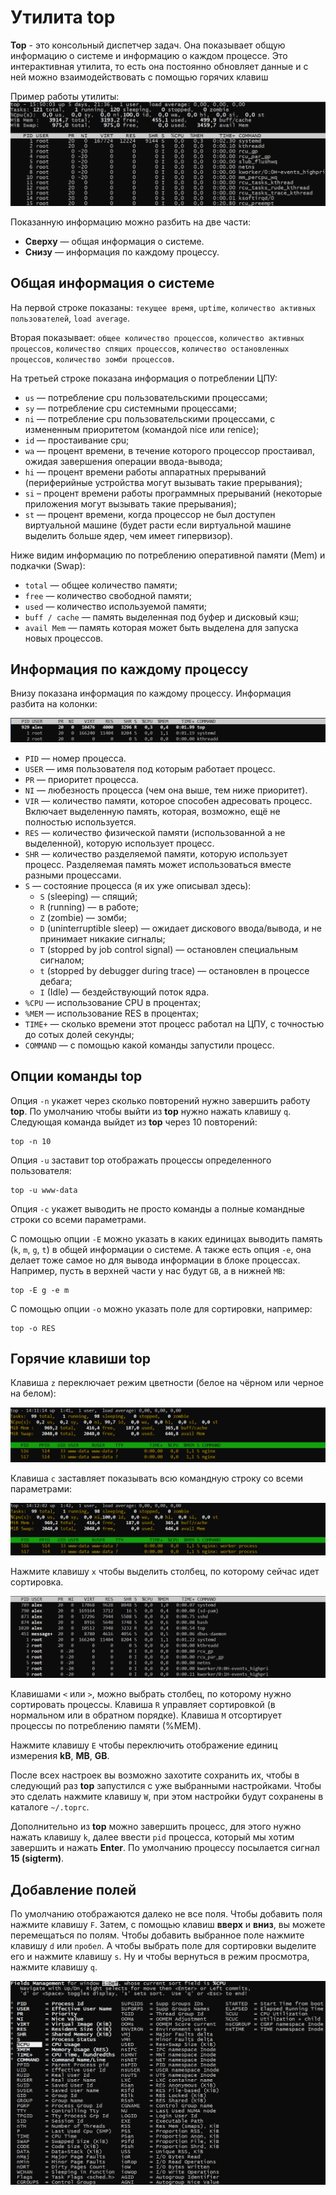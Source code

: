 # Утилита top

**Top** - это консольный диспетчер задач. Она показывает общую информацию о системе и информацию о каждом процессе. Это интерактивная утилита, то есть она постоянно обновляет данные и с ней можно взаимодействовать с помощью горячих клавиш

Пример работы утилиты:
![Вывод команды top](img/top/image1.png)

Показанную информацию можно разбить на две части:

* **Сверху** — общая информация о системе.
* **Снизу** — информация по каждому процессу.

## Общая информация о системе

На первой строке показаны: `текущее время`, `uptime`, `количество активных пользователей`, `load average`.

Вторая показывает: `общее количество процессов`, `количество активных процессов`, `количество спящих процессов`, `количество остановленных процессов`, `количество зомби процессов`.

На третьей строке показана информация о потреблении ЦПУ:

* `us` — потребление cpu пользовательскими процессами;
* `sy` — потребление cpu системными процессами;
* `ni` — потребление cpu пользовательскими процессами, c измененным приоритетом (командой nice или renice);
* `id` — простаивание cpu;
* `wa` — процент времени, в течение которого процессор простаивал, ожидая завершения операции ввода-вывода;
* `hi` — процент времени работы аппаратных прерываний (периферийные устройства могут вызывать такие прерывания);
* `si` – процент времени работы программных прерываний (некоторые приложения могут вызывать такие прерывания);
* `st` — процент времени, когда процессор не был доступен виртуальной машине (будет расти если виртуальной машине выделить больше ядер, чем имеет гипервизор).

Ниже видим информацию по потреблению оперативной памяти (Mem) и подкачки (Swap):

* `total` — общее количество памяти;
* `free` — количество свободной памяти;
* `used` — количество используемой памяти;
* `buff / cache` — память выделенная под буфер и дисковый кэш;
* `avail Mem` — память которая может быть выделена для запуска новых процессов.

## Информация по каждому процессу

Внизу показана информация по каждому процессу. Информация разбита на колонки:

![Информация по каждому процессу](img/top/image2.png)

* `PID` — номер процесса.
* `USER` — имя пользователя под которым работает процесс.
* `PR` — приоритет процесса.
* `NI` — любезность процесса (чем она выше, тем ниже приоритет).
* `VIR` — количество памяти, которое способен адресовать процесс. Включает выделенную память, которая, возможно, ещё не полностью используется.
* `RES` — количество физической памяти (использованной а не выделенной), которую использует процесс.
* `SHR` — количество разделяемой памяти, которую использует процесс. Разделяемая память может использоваться вместе разными процессами.
* `S` — состояние процесса (я их уже описывал здесь):
  * `S` (sleeping) — спящий;
  * `R` (running) — в работе;
  * `Z` (zombie) — зомби;
  * `D` (uninterruptible sleep) — ожидает дискового ввода/вывода, и не принимает никакие сигналы;
  * `T` (stopped by job control signal) — остановлен специальным сигналом;
  * `t` (stopped by debugger during trace) — остановлен в процессе дебага;
  * `I` (Idle) — бездействующий поток ядра.
* `%CPU` — использование CPU в процентах;
* `%MEM` — использование RES в процентах;
* `TIME+` — сколько времени этот процесс работал на ЦПУ, с точностью до сотых долей секунды;
* `COMMAND` — с помощью какой команды запустили процесс.

## Опции команды top

Опция `-n` укажет через сколько повторений нужно завершить работу **top**. По умолчанию чтобы выйти из **top** нужно нажать клавишу `q`. Следующая команда выйдет из **top** через 10 повторений:
```shell
top -n 10
```
Опция `-u` заставит top отображать процессы определенного пользователя:
```shell
top -u www-data
```
Опция `-c` укажет выводить не просто команды а полные командные строки со всеми параметрами.

С помощью опции `-E` можно указать в каких единицах выводить память (`k`, `m`, `g`, `t`) в общей информации о системе. А также есть опция `-e`, она делает тоже самое но для вывода информации в блоке процессах. Например, пусть в верхней части у нас будут `GB`, а в нижней `MB`:
```shell
top -E g -e m
```
С помощью опции `-o` можно указать поле для сортировки, например:
```shell
top -o RES
```

## Горячие клавиши top

Клавиша `z` переключает режим цветности (белое на чёрном или черное на белом):

![вывод команды top](img/top/image3.png)

Клавиша `с` заставляет показывать всю командную строку со всеми параметрами:

![вывод команды top](img/top/image4.png)

Нажмите клавишу `x` чтобы выделить столбец, по которому сейчас идет сортировка.

![вывод команды top](img/top/image5.png)

Клавишами `<` или `>`, можно выбрать столбец, по которому нужно сортировать процессы. Клавиша `R` управляет сортировкой (в нормальном или в обратном порядке). Клавиша `M` отсортирует процессы по потреблению памяти (%MEM).

Нажмите клавишу `E` чтобы переключить отображение единиц измерения **kB**, **MB**, **GB**.

После всех настроек вы возможно захотите сохранить их, чтобы в следующий раз **top** запустился с уже выбранными настройками. Чтобы это сделать нажмите клавишу `W`, при этом настройки будут сохранены в каталоге `~/.toprc`.

Дополнительно из **top** можно завершить процесс, для этого нужно нажать клавишу `k`, далее ввести `pid` процесса, который мы хотим завершить и нажать **Enter**. По умолчанию процессу посылается сигнал **15 (sigterm)**.

## Добавление полей

По умолчанию отображаются далеко не все поля. Чтобы добавить поля нажмите клавишу `F`. Затем, с помощью клавиш **вверх** и **вниз**, вы можете перемещаться по полям. Чтобы добавить выбранное поле нажмите клавишу `d` или `пробел`. А чтобы выбрать поле для сортировки выделите его и нажмите клавишу `s`. Ну и чтобы вернуться в режим просмотра, нажмите клавишу `q`.

![вывод команды top](img/top/image6.png)